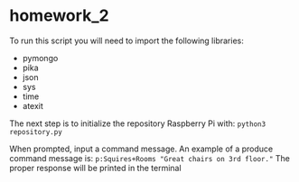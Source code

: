 # homework_2

To run this script you will need to import the following libraries:

- pymongo
- pika
- json
- sys
- time
- atexit

The next step is to initialize the repository Raspberry Pi with:
`python3 repository.py`

When prompted, input a command message. An example of a produce command message is:
`p:Squires+Rooms "Great chairs on 3rd floor."`
The proper response will be printed in the terminal
